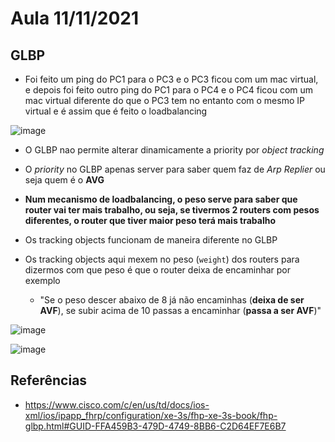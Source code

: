 # Aula 11/11/2021

## GLBP

- Foi feito um ping do PC1 para o PC3 e o PC3 ficou com um mac virtual, e depois foi feito outro ping do PC1 para o PC4 e o PC4 ficou com um mac virtual diferente do que o PC3 tem no entanto com o mesmo IP virtual e é assim que é feito o loadbalancing

![image](https://user-images.githubusercontent.com/12052283/142192771-e2df6fc6-08c8-4eb5-bc0b-c61399b4d625.png)

- O GLBP nao permite alterar dinamicamente a priority por *object tracking*

- O *priority* no GLBP apenas server para saber quem faz de *Arp Replier* ou seja quem é o **AVG**

- **Num mecanismo de loadbalancing, o peso serve para saber que router vai ter mais trabalho, ou seja, se tivermos 2 routers com pesos diferentes, o router que tiver maior peso terá mais trabalho**

- Os tracking objects funcionam de maneira diferente no GLBP

- Os tracking objects aqui mexem no peso (`weight`) dos routers para dizermos com que peso é que o router deixa de encaminhar por exemplo
  - "Se o peso descer abaixo de 8 já não encaminhas (**deixa de ser AVF**), se subir acima de 10 passas a encaminhar (**passa a ser AVF**)"

![image](https://user-images.githubusercontent.com/12052283/142194584-2b19ecf7-2954-4077-8cc1-ad82abba0623.png)

![image](https://user-images.githubusercontent.com/12052283/142194642-31f748d5-1f68-410b-8b99-da7bb49bb741.png)

## Referências

- https://www.cisco.com/c/en/us/td/docs/ios-xml/ios/ipapp_fhrp/configuration/xe-3s/fhp-xe-3s-book/fhp-glbp.html#GUID-FFA459B3-479D-4749-8BB6-C2D64EF7E6B7
